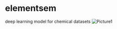 # elementsem
deep learning model for chemical datasets
![Picture1](https://github.com/dmamur/elementsem/assets/60742014/5e7857d8-7175-423d-b2a1-5ea124214d95)

